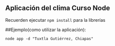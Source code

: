 ## Aplicación del clima Curso Node

Recuerden ejecutar ```npm install``` para la librerías

##Ejemplo(como utilizar la aplicación):
```
node app -d "Tuxtla Gutiérrez, Chiapas"
```